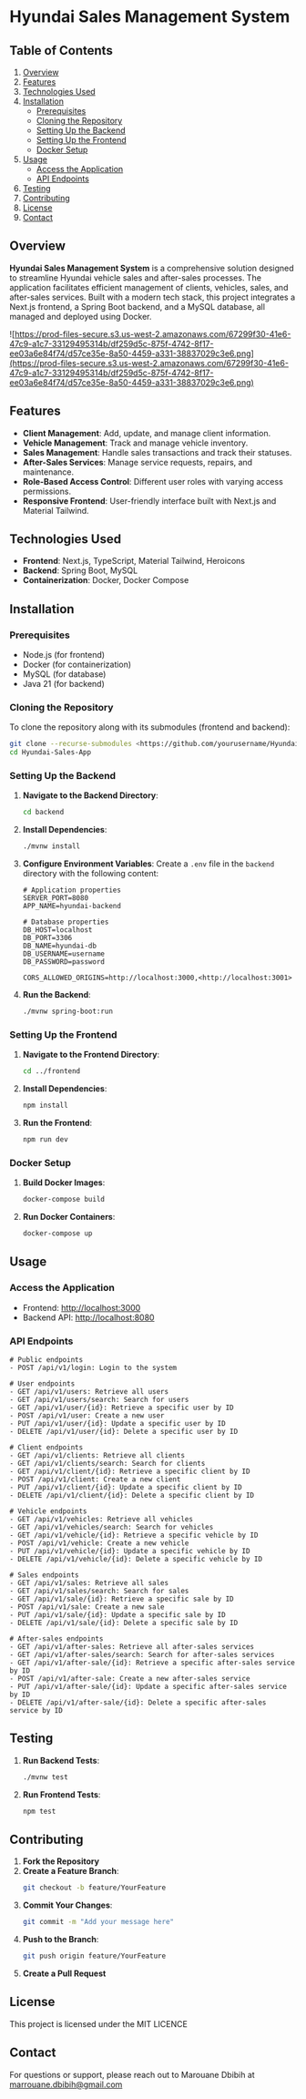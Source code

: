 # Hyundai Sales Management System

## Table of Contents

1. [Overview](https://www.notion.so/README-103c09d1747f80ae8003d44dcc2fbe75?pvs=21)
2. [Features](https://www.notion.so/README-103c09d1747f80ae8003d44dcc2fbe75?pvs=21)
3. [Technologies Used](https://www.notion.so/README-103c09d1747f80ae8003d44dcc2fbe75?pvs=21)
4. [Installation](https://www.notion.so/README-103c09d1747f80ae8003d44dcc2fbe75?pvs=21)
   * [Prerequisites](https://www.notion.so/README-103c09d1747f80ae8003d44dcc2fbe75?pvs=21)
   * [Cloning the Repository](https://www.notion.so/README-103c09d1747f80ae8003d44dcc2fbe75?pvs=21)
   * [Setting Up the Backend](https://www.notion.so/README-103c09d1747f80ae8003d44dcc2fbe75?pvs=21)
   * [Setting Up the Frontend](https://www.notion.so/README-103c09d1747f80ae8003d44dcc2fbe75?pvs=21)
   * [Docker Setup](https://www.notion.so/README-103c09d1747f80ae8003d44dcc2fbe75?pvs=21)
5. [Usage](https://www.notion.so/README-103c09d1747f80ae8003d44dcc2fbe75?pvs=21)
   * [Access the Application](https://www.notion.so/README-103c09d1747f80ae8003d44dcc2fbe75?pvs=21)
   * [API Endpoints](https://www.notion.so/README-103c09d1747f80ae8003d44dcc2fbe75?pvs=21)
6. [Testing](https://www.notion.so/README-103c09d1747f80ae8003d44dcc2fbe75?pvs=21)
7. [Contributing](https://www.notion.so/README-103c09d1747f80ae8003d44dcc2fbe75?pvs=21)
8. [License](https://www.notion.so/README-103c09d1747f80ae8003d44dcc2fbe75?pvs=21)
9. [Contact](https://www.notion.so/README-103c09d1747f80ae8003d44dcc2fbe75?pvs=21)

## Overview

**Hyundai Sales Management System** is a comprehensive solution designed to streamline Hyundai vehicle sales and after-sales processes. The application facilitates efficient management of clients, vehicles, sales, and after-sales services. Built with a modern tech stack, this project integrates a Next.js frontend, a Spring Boot backend, and a MySQL database, all managed and deployed using Docker.

![https://prod-files-secure.s3.us-west-2.amazonaws.com/67299f30-41e6-47c9-a1c7-33129495314b/df259d5c-875f-4742-8f17-ee03a6e84f74/d57ce35e-8a50-4459-a331-38837029c3e6.png](https://prod-files-secure.s3.us-west-2.amazonaws.com/67299f30-41e6-47c9-a1c7-33129495314b/df259d5c-875f-4742-8f17-ee03a6e84f74/d57ce35e-8a50-4459-a331-38837029c3e6.png)

## Features

* **Client Management**: Add, update, and manage client information.
* **Vehicle Management**: Track and manage vehicle inventory.
* **Sales Management**: Handle sales transactions and track their statuses.
* **After-Sales Services**: Manage service requests, repairs, and maintenance.
* **Role-Based Access Control**: Different user roles with varying access permissions.
* **Responsive Frontend**: User-friendly interface built with Next.js and Material Tailwind.

## Technologies Used

* **Frontend**: Next.js, TypeScript, Material Tailwind, Heroicons
* **Backend**: Spring Boot, MySQL
* **Containerization**: Docker, Docker Compose

## Installation

### Prerequisites

* Node.js (for frontend)
* Docker (for containerization)
* MySQL (for database)
* Java 21 (for backend)

### Cloning the Repository

To clone the repository along with its submodules (frontend and backend):

```bash
git clone --recurse-submodules <https://github.com/yourusername/Hyundai-Sales-App.git>
cd Hyundai-Sales-App

```

### Setting Up the Backend

1. **Navigate to the Backend Directory**:
   ```bash
   cd backend

   ```
2. **Install Dependencies**:
   ```bash
   ./mvnw install

   ```
3. **Configure Environment Variables**:
   Create a `.env` file in the `backend` directory with the following content:
   ```
   # Application properties
   SERVER_PORT=8080
   APP_NAME=hyundai-backend

   # Database properties
   DB_HOST=localhost
   DB_PORT=3306
   DB_NAME=hyundai-db
   DB_USERNAME=username
   DB_PASSWORD=password

   CORS_ALLOWED_ORIGINS=http://localhost:3000,<http://localhost:3001>

   ```
4. **Run the Backend**:
   ```bash
   ./mvnw spring-boot:run

   ```

### Setting Up the Frontend

1. **Navigate to the Frontend Directory**:
   ```bash
   cd ../frontend

   ```
2. **Install Dependencies**:
   ```bash
   npm install

   ```
3. **Run the Frontend**:
   ```bash
   npm run dev

   ```

### Docker Setup

1. **Build Docker Images**:
   ```bash
   docker-compose build

   ```
2. **Run Docker Containers**:
   ```bash
   docker-compose up

   ```

## Usage

### Access the Application

* Frontend: [http://localhost:3000](http://localhost:3000)
* Backend API: [http://localhost:8080](http://localhost:8080)

### API Endpoints

```
# Public endpoints
- POST /api/v1/login: Login to the system

# User endpoints
- GET /api/v1/users: Retrieve all users
- GET /api/v1/users/search: Search for users
- GET /api/v1/user/{id}: Retrieve a specific user by ID
- POST /api/v1/user: Create a new user
- PUT /api/v1/user/{id}: Update a specific user by ID
- DELETE /api/v1/user/{id}: Delete a specific user by ID

# Client endpoints
- GET /api/v1/clients: Retrieve all clients
- GET /api/v1/clients/search: Search for clients
- GET /api/v1/client/{id}: Retrieve a specific client by ID
- POST /api/v1/client: Create a new client
- PUT /api/v1/client/{id}: Update a specific client by ID
- DELETE /api/v1/client/{id}: Delete a specific client by ID

# Vehicle endpoints
- GET /api/v1/vehicles: Retrieve all vehicles
- GET /api/v1/vehicles/search: Search for vehicles
- GET /api/v1/vehicle/{id}: Retrieve a specific vehicle by ID
- POST /api/v1/vehicle: Create a new vehicle
- PUT /api/v1/vehicle/{id}: Update a specific vehicle by ID
- DELETE /api/v1/vehicle/{id}: Delete a specific vehicle by ID

# Sales endpoints
- GET /api/v1/sales: Retrieve all sales
- GET /api/v1/sales/search: Search for sales
- GET /api/v1/sale/{id}: Retrieve a specific sale by ID
- POST /api/v1/sale: Create a new sale
- PUT /api/v1/sale/{id}: Update a specific sale by ID
- DELETE /api/v1/sale/{id}: Delete a specific sale by ID

# After-sales endpoints
- GET /api/v1/after-sales: Retrieve all after-sales services
- GET /api/v1/after-sales/search: Search for after-sales services
- GET /api/v1/after-sale/{id}: Retrieve a specific after-sales service by ID
- POST /api/v1/after-sale: Create a new after-sales service
- PUT /api/v1/after-sale/{id}: Update a specific after-sales service by ID
- DELETE /api/v1/after-sale/{id}: Delete a specific after-sales service by ID

```

## Testing

1. **Run Backend Tests**:
   ```bash
   ./mvnw test

   ```
2. **Run Frontend Tests**:
   ```bash
   npm test

   ```

## Contributing

1. **Fork the Repository**
2. **Create a Feature Branch**:
   ```bash
   git checkout -b feature/YourFeature

   ```
3. **Commit Your Changes**:
   ```bash
   git commit -m "Add your message here"

   ```
4. **Push to the Branch**:
   ```bash
   git push origin feature/YourFeature

   ```
5. **Create a Pull Request**

## License

This project is licensed under the MIT LICENCE

## Contact

For questions or support, please reach out to Marouane Dbibih at [marrouane.dbibih@gmail.com](mailto:marrouane.dbibih@gmail.com)
